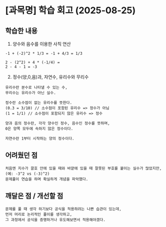 # [과목명] 학습 회고 (2025-08-25)

## 학습한 내용

1. 양수와 음수를 이용한 사칙 연산

```
-1 + (-2)^2 * 1/3 = -1 + 4/3 = 1/3

2 - (2^2) + 4 * (-1/4) =
2 - 4 - 1 = -3
```

2. 정수(양,0,음)과, 자연수, 유리수와 무리수

```
유리수란 분수로 나타낼 수 있는 수,
무리수는 유리수가 아닌 실수.

정수란 소수점이 없는 유리수를 뜻한다.
(0.3 = 3/10) // 소수점이 포함된 유리수 => 정수가 아님
(1 = 1/1) // 소수점이 포함되지 않은 유리수 => 정수

양과 음의 정수란, 각각 양수인 정수, 음수인 정수를 뜻하며,
0은 양쪽 모두에 속하지 않은 정수이다.

자연수란 1부터 시작하는 양의 정수이다.
```

## 어려웠던 점

```
처음엔 지수가 괄호 안에 있을 때와 바깥에 있을 때 잘못된 부호를 붙이는 실수가 많았지만, (예: -3^2 vs (-3)^2)
문제풀이 연습을 하며 확실하게 개념을 파악했다.
```

## 깨달은 점 / 개선할 점

```
문제를 풀 때 생각 하기보다 공식을 적용하려는 나쁜 습관이 있는데,
먼저 머리로 논리적인 풀이를 생각하고,
그 과정에서 공식을 증명하거나 유도해보면서 적용해야겠다.
```
